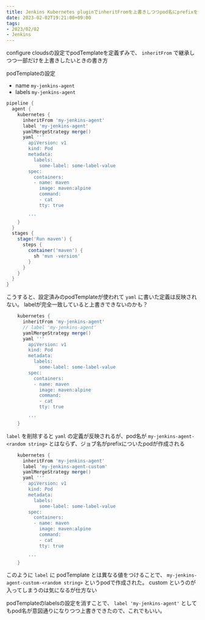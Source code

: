 ```yaml
---
title: Jenkins Kubernetes pluginでinheritFromを上書きしつつpod名にprefixをつける
date: 2023-02-02T19:21:00+09:00
tags:
- 2023/02/02
- Jenkins
---
```


configure cloudsの設定でpodTemplateを定義ずみで、 `inheritFrom` で継承しつつ一部だけを上書きしたいときの書き方

podTemplateの設定

* name `my-jenkins-agent`
* labels `my-jenkins-agent`

````groovy
pipeline {
  agent {
    kubernetes {
      inheritFrom 'my-jenkins-agent'
      label 'my-jenkins-agent'
      yamlMergeStrategy merge()
      yaml '''
        apiVersion: v1
        kind: Pod
        metadata:
          labels:
            some-label: some-label-value
        spec:
          containers:
          - name: maven
            image: maven:alpine
            command:
            - cat
            tty: true

        '''
    }
  }
  stages {
    stage('Run maven') {
      steps {
        container('maven') {
          sh 'mvn -version'
        }
      }
    }
  }
}

````

こうすると、設定済みのpodTemplateが使われて `yaml` に書いた定義は反映されない。
labelが完全一致していると上書きできないのかも？

````groovy
    kubernetes {
      inheritFrom 'my-jenkins-agent'
      // label 'my-jenkins-agent'
      yamlMergeStrategy merge()
      yaml '''
        apiVersion: v1
        kind: Pod
        metadata:
          labels:
            some-label: some-label-value
        spec:
          containers:
          - name: maven
            image: maven:alpine
            command:
            - cat
            tty: true

        '''
    }
````

`label` を削除すると `yaml` の定義が反映されるが、pod名が `my-jenkins-agent-<random string>` とはならず、ジョブ名がprefixについたpodが作成される

````groovy
    kubernetes {
      inheritFrom 'my-jenkins-agent'
      label 'my-jenkins-agent-custom'
      yamlMergeStrategy merge()
      yaml '''
        apiVersion: v1
        kind: Pod
        metadata:
          labels:
            some-label: some-label-value
        spec:
          containers:
          - name: maven
            image: maven:alpine
            command:
            - cat
            tty: true

        '''
    }
````

このように `label` に podTemplate とは異なる値をつけることで、 `my-jenkins-agent-custom-<random string>` というpodで作成された。
custom というのが入ってしまうのは気になるが仕方ない

podTemplateのlabelsの設定を消すことで、  `label 'my-jenkins-agent'` としてもpod名が意図通りになりつつ上書きできたので、これでもいい。
